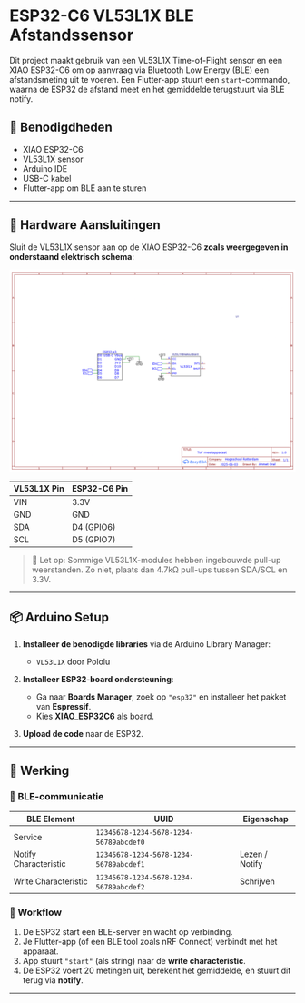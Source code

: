 # ESP32-C6 VL53L1X BLE Afstandssensor

Dit project maakt gebruik van een VL53L1X Time-of-Flight sensor en een XIAO ESP32-C6 om op aanvraag via Bluetooth Low Energy (BLE) een afstandsmeting uit te voeren. Een Flutter-app stuurt een `start`-commando, waarna de ESP32 de afstand meet en het gemiddelde terugstuurt via BLE notify.

## 🧰 Benodigdheden

- XIAO ESP32-C6
- VL53L1X sensor
- Arduino IDE
- USB-C kabel
- Flutter-app om BLE aan te sturen

---

## 🔌 Hardware Aansluitingen

Sluit de VL53L1X sensor aan op de XIAO ESP32-C6 **zoals weergegeven in onderstaand elektrisch schema**:

![Wiring Diagram](Schematic_Meetapparaat_2025-06-03.png)

| VL53L1X Pin | ESP32-C6 Pin |
|-------------|--------------|
| VIN         | 3.3V         |
| GND         | GND          |
| SDA         | D4 (GPIO6)   |
| SCL         | D5 (GPIO7)   |

> 📌 Let op: Sommige VL53L1X-modules hebben ingebouwde pull-up weerstanden. Zo niet, plaats dan 4.7kΩ pull-ups tussen SDA/SCL en 3.3V.

---

## 📦 Arduino Setup

1. **Installeer de benodigde libraries** via de Arduino Library Manager:
   - `VL53L1X` door Pololu

2. **Installeer ESP32-board ondersteuning**:
   - Ga naar **Boards Manager**, zoek op `"esp32"` en installeer het pakket van **Espressif**.
   - Kies **XIAO_ESP32C6** als board.

3. **Upload de code** naar de ESP32.

---

## 🧪 Werking

### 🔄 BLE-communicatie

| BLE Element           | UUID                                     | Eigenschap |
|-----------------------|-------------------------------------------|------------|
| Service               | `12345678-1234-5678-1234-56789abcdef0`     |            |
| Notify Characteristic | `12345678-1234-5678-1234-56789abcdef1`     | Lezen / Notify |
| Write Characteristic  | `12345678-1234-5678-1234-56789abcdef2`     | Schrijven  |

### 🧾 Workflow

1. De ESP32 start een BLE-server en wacht op verbinding.
2. Je Flutter-app (of een BLE tool zoals nRF Connect) verbindt met het apparaat.
3. App stuurt `"start"` (als string) naar de **write characteristic**.
4. De ESP32 voert 20 metingen uit, berekent het gemiddelde, en stuurt dit terug via **notify**.

---

